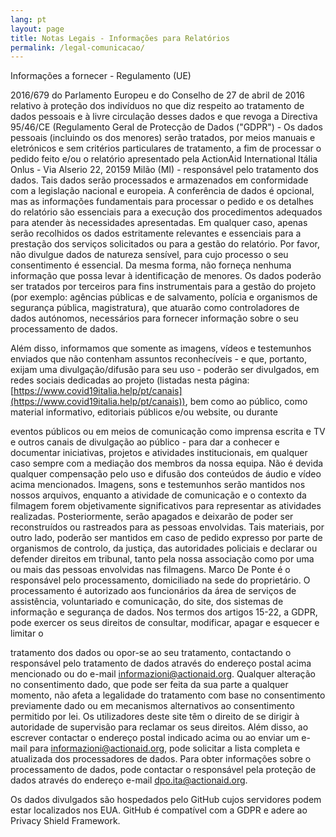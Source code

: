 ```yaml
---
lang: pt
layout: page
title: Notas Legais - Informações para Relatórios
permalink: /legal-comunicacao/
---
```


Informações a fornecer - Regulamento (UE)

2016/679 do Parlamento Europeu e do Conselho de 27 de abril de 2016 relativo à proteção dos indivíduos no que diz respeito ao tratamento de dados pessoais e à livre circulação desses dados e que revoga a Directiva 95/46/CE (Regulamento Geral de Protecção de Dados ("GDPR") - Os dados pessoais (incluindo os dos menores) serão tratados, por meios manuais e eletrónicos e sem critérios particulares de tratamento, a fim de processar o pedido feito e/ou o relatório apresentado pela ActionAid International Itália Onlus - Via Alserio 22, 20159 Milão (MI) - responsável pelo tratamento dos dados. Tais dados serão processados e armazenados em conformidade com a legislação nacional e europeia. A conferência de dados é opcional, mas as informações fundamentais para processar o pedido e os detalhes do relatório são essenciais para a execução dos procedimentos adequados para atender às necessidades apresentadas. Em qualquer caso, apenas serão recolhidos os dados estritamente relevantes e essenciais para a prestação dos serviços solicitados ou para a gestão do relatório. Por favor, não divulgue dados de natureza sensível, para cujo processo o seu consentimento é essencial. Da mesma forma, não forneça nenhuma informação que possa levar à identificação de menores. Os dados poderão ser tratados por terceiros para fins instrumentais para a gestão do projeto (por exemplo: agências públicas e de salvamento, polícia e organismos de segurança pública, magistratura), que atuarão como controladores de dados autónomos, necessários para fornecer informação sobre o seu processamento de dados.

Além disso, informamos que somente as imagens, vídeos e testemunhos enviados que não contenham assuntos reconhecíveis - e que, portanto, exijam uma divulgação/difusão para seu uso - poderão ser divulgados, em redes sociais dedicadas ao projeto (listadas nesta página: [https://www.covid19italia.help/pt/canais](https://www.covid19italia.help/pt/canais)), bem como ao público, como material informativo, editoriais públicos e/ou website, ou durante

eventos públicos ou em meios de comunicação como imprensa escrita e TV e outros canais de divulgação ao público - para dar a conhecer e documentar iniciativas, projetos e atividades institucionais, em qualquer caso sempre com a mediação dos membros da nossa equipa. Não é devida qualquer compensação pelo uso e difusão dos conteúdos de áudio e vídeo acima mencionados. Imagens, sons e testemunhos serão mantidos nos nossos arquivos, enquanto a atividade de comunicação e o contexto da filmagem forem objetivamente significativos para representar as atividades realizadas. Posteriormente, serão apagados e deixarão de poder ser reconstruídos ou rastreados para as pessoas envolvidas. Tais materiais, por outro lado, poderão ser mantidos em caso de pedido expresso por parte de organismos de controlo, da justiça, das autoridades policiais e declarar ou defender direitos em tribunal, tanto pela nossa associação como por uma ou mais das pessoas envolvidas nas filmagens. Marco De Ponte é o responsável pelo processamento, domiciliado na sede do proprietário. O processamento é autorizado aos funcionários da área de serviços de assistência, voluntariado e comunicação, do site, dos sistemas de informação e segurança de dados. Nos termos dos artigos 15-22, a GDPR, pode exercer os seus direitos de consultar, modificar, apagar e esquecer e limitar o

tratamento dos dados ou opor-se ao seu tratamento, contactando o responsável pelo tratamento de dados através do endereço postal acima mencionado ou do e-mail informazioni@actionaid.org. Qualquer alteração no consentimento dado, que pode ser feita da sua parte a qualquer momento, não afeta a legalidade do tratamento com base no consentimento previamente dado ou em mecanismos alternativos ao consentimento permitido por lei. Os utilizadores deste site têm o direito de se dirigir à autoridade de supervisão para reclamar os seus direitos. Além disso, ao escrever contactar o endereço postal indicado acima ou ao enviar um e-mail para informazioni@actionaid.org, pode solicitar a lista completa e atualizada dos processadores de dados. Para obter informações sobre o processamento de dados, pode contactar o responsável pela proteção de dados através do endereço e-mail dpo.ita@actionaid.org.

Os dados divulgados são hospedados pelo GitHub cujos servidores podem estar localizados nos EUA. GitHub é compatível com a GDPR e adere ao Privacy Shield Framework.